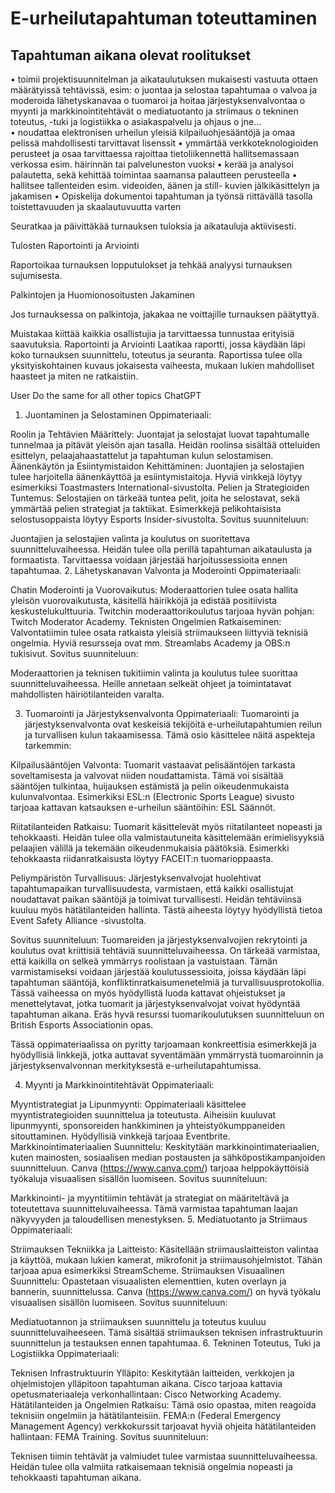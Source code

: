 # E-urheilutapahtuman toteuttaminen

## Tapahtuman aikana olevat roolitukset 




•	toimii projektisuunnitelman ja aikataulutuksen mukaisesti vastuuta ottaen määrätyissä tehtävissä, esim:
o	juontaa ja selostaa tapahtumaa 
o	valvoa ja moderoida lähetyskanavaa
o	tuomaroi ja hoitaa järjestyksenvalvontaa
o	myynti ja markkinointitehtävät
o	mediatuotanto ja striimaus
o	tekninen toteutus, -tuki ja logistiikka
o	asiakaspalvelu ja ohjaus
o	jne…  
•	noudattaa elektronisen urheilun yleisiä kilpailuohjesääntöjä ja omaa pelissä mahdollisesti tarvittavat lisenssit
•	ymmärtää verkkoteknologioiden perusteet ja osaa tarvittaessa rajoittaa tietoliikennettä hallitsemassaan verkossa esim. häirinnän tai palveluneston vuoksi
•	kerää ja analysoi palautetta, sekä kehittää toimintaa saamansa palautteen perusteella
•	hallitsee tallenteiden esim. videoiden, äänen ja still- kuvien jälkikäsittelyn ja jakamisen
•	Opiskelija dokumentoi tapahtuman ja työnsä riittävällä tasolla toistettavuuden ja skaalautuvuutta varten 




Seuratkaa ja päivittäkää turnauksen tuloksia ja aikatauluja aktiivisesti.

Tulosten Raportointi ja Arviointi

Raportoikaa turnauksen lopputulokset ja tehkää analyysi turnauksen sujumisesta.

Palkintojen ja Huomionosoitusten Jakaminen

Jos turnauksessa on palkintoja, jakakaa ne voittajille turnauksen päätyttyä.

Muistakaa kiittää kaikkia osallistujia ja tarvittaessa tunnustaa erityisiä saavutuksia.
Raportointi ja Arviointi
Laatikaa raportti, jossa käydään läpi koko turnauksen suunnittelu, toteutus ja seuranta. Raportissa tulee olla yksityiskohtainen kuvaus jokaisesta vaiheesta, mukaan lukien mahdolliset haasteet ja miten ne ratkaistiin.




User
Do the same for all other topics
ChatGPT
1. Juontaminen ja Selostaminen
Oppimateriaali:

Roolin ja Tehtävien Määrittely: Juontajat ja selostajat luovat tapahtumalle tunnelmaa ja pitävät yleisön ajan tasalla. Heidän roolinsa sisältää otteluiden esittelyn, pelaajahaastattelut ja tapahtuman kulun selostamisen.
Äänenkäytön ja Esiintymistaidon Kehittäminen: Juontajien ja selostajien tulee harjoitella äänenkäyttöä ja esiintymistaitoja. Hyviä vinkkejä löytyy esimerkiksi Toastmasters International-sivustolta.
Pelien ja Strategioiden Tuntemus: Selostajien on tärkeää tuntea pelit, joita he selostavat, sekä ymmärtää pelien strategiat ja taktiikat. Esimerkkejä pelikohtaisista selostusoppaista löytyy Esports Insider-sivustolta.
Sovitus suunniteluun:

Juontajien ja selostajien valinta ja koulutus on suoritettava suunnitteluvaiheessa. Heidän tulee olla perillä tapahtuman aikataulusta ja formaatista. Tarvittaessa voidaan järjestää harjoitussessioita ennen tapahtumaa.
2. Lähetyskanavan Valvonta ja Moderointi
Oppimateriaali:

Chatin Moderointi ja Vuorovaikutus: Moderaattorien tulee osata hallita yleisön vuorovaikutusta, käsitellä häirikköjä ja edistää positiivista keskustelukulttuuria. Twitchin moderaattorikoulutus tarjoaa hyvän pohjan: Twitch Moderator Academy.
Teknisten Ongelmien Ratkaiseminen: Valvontatiimin tulee osata ratkaista yleisiä striimaukseen liittyviä teknisiä ongelmia. Hyviä resursseja ovat mm. Streamlabs Academy ja OBS:n tukisivut.
Sovitus suunniteluun:

Moderaattorien ja teknisen tukitiimin valinta ja koulutus tulee suorittaa suunnitteluvaiheessa. Heille annetaan selkeät ohjeet ja toimintatavat mahdollisten häiriötilanteiden varalta.


3. Tuomarointi ja Järjestyksenvalvonta
Oppimateriaali:
Tuomarointi ja järjestyksenvalvonta ovat keskeisiä tekijöitä e-urheilutapahtumien reilun ja turvallisen kulun takaamisessa. Tämä osio käsittelee näitä aspekteja tarkemmin:

Kilpailusääntöjen Valvonta: Tuomarit vastaavat pelisääntöjen tarkasta soveltamisesta ja valvovat niiden noudattamista. Tämä voi sisältää sääntöjen tulkintaa, huijauksen estämistä ja pelin oikeudenmukaista kulunvalvontaa. Esimerkiksi ESL:n (Electronic Sports League) sivusto tarjoaa kattavan katsauksen e-urheilun sääntöihin: ESL Säännöt.

Riitatilanteiden Ratkaisu: Tuomarit käsittelevät myös riitatilanteet nopeasti ja tehokkaasti. Heidän tulee olla valmistautuneita käsittelemään erimielisyyksiä pelaajien välillä ja tekemään oikeudenmukaisia päätöksiä. Esimerkki tehokkaasta riidanratkaisusta löytyy FACEIT:n tuomarioppaasta.

Peliympäristön Turvallisuus: Järjestyksenvalvojat huolehtivat tapahtumapaikan turvallisuudesta, varmistaen, että kaikki osallistujat noudattavat paikan sääntöjä ja toimivat turvallisesti. Heidän tehtäviinsä kuuluu myös hätätilanteiden hallinta. Tästä aiheesta löytyy hyödyllistä tietoa Event Safety Alliance -sivustolta.

Sovitus suunniteluun:
Tuomareiden ja järjestyksenvalvojien rekrytointi ja koulutus ovat kriittisiä tehtäviä suunnitteluvaiheessa. On tärkeää varmistaa, että kaikilla on selkeä ymmärrys roolistaan ja vastuistaan. Tämän varmistamiseksi voidaan järjestää koulutussessioita, joissa käydään läpi tapahtuman sääntöjä, konfliktinratkaisumenetelmiä ja turvallisuusprotokollia. Tässä vaiheessa on myös hyödyllistä luoda kattavat ohjeistukset ja menettelytavat, jotka tuomarit ja järjestyksenvalvojat voivat hyödyntää tapahtuman aikana. Eräs hyvä resurssi tuomarikoulutuksen suunnitteluun on British Esports Associationin opas.

Tässä oppimateriaalissa on pyritty tarjoamaan konkreettisia esimerkkejä ja hyödyllisiä linkkejä, jotka auttavat syventämään ymmärrystä tuomaroinnin ja järjestyksenvalvonnan merkityksestä e-urheilutapahtumissa.




4. Myynti ja Markkinointitehtävät
Oppimateriaali:

Myyntistrategiat ja Lipunmyynti: Oppimateriaali käsittelee myyntistrategioiden suunnittelua ja toteutusta. Aiheisiin kuuluvat lipunmyynti, sponsoreiden hankkiminen ja yhteistyökumppaneiden sitouttaminen. Hyödyllisiä vinkkejä tarjoaa Eventbrite.
Markkinointimateriaalien Suunnittelu: Keskitytään markkinointimateriaalien, kuten mainosten, sosiaalisen median postausten ja sähköpostikampanjoiden suunnitteluun. Canva (https://www.canva.com/) tarjoaa helppokäyttöisiä työkaluja visuaalisen sisällön luomiseen.
Sovitus suunniteluun:

Markkinointi- ja myyntitiimin tehtävät ja strategiat on määriteltävä ja toteutettava suunnitteluvaiheessa. Tämä varmistaa tapahtuman laajan näkyvyyden ja taloudellisen menestyksen.
5. Mediatuotanto ja Striimaus
Oppimateriaali:

Striimauksen Tekniikka ja Laitteisto: Käsitellään striimauslaitteiston valintaa ja käyttöä, mukaan lukien kamerat, mikrofonit ja striimausohjelmistot. Tähän tarjoaa apua esimerkiksi StreamScheme.
Striimauksen Visuaalinen Suunnittelu: Opastetaan visuaalisten elementtien, kuten overlayn ja bannerin, suunnittelussa. Canva (https://www.canva.com/) on hyvä työkalu visuaalisen sisällön luomiseen.
Sovitus suunniteluun:

Mediatuotannon ja striimauksen suunnittelu ja toteutus kuuluu suunnitteluvaiheeseen. Tämä sisältää striimauksen teknisen infrastruktuurin suunnittelun ja testauksen ennen tapahtumaa.
6. Tekninen Toteutus, Tuki ja Logistiikka
Oppimateriaali:

Teknisen Infrastruktuurin Ylläpito: Keskitytään laitteiden, verkkojen ja ohjelmistojen ylläpitoon tapahtuman aikana. Cisco tarjoaa kattavia opetusmateriaaleja verkonhallintaan: Cisco Networking Academy.
Hätätilanteiden ja Ongelmien Ratkaisu: Tämä osio opastaa, miten reagoida teknisiin ongelmiin ja hätätilanteisiin. FEMA:n (Federal Emergency Management Agency) verkkokurssit tarjoavat hyviä ohjeita hätätilanteiden hallintaan: FEMA Training.
Sovitus suunniteluun:

Teknisen tiimin tehtävät ja valmiudet tulee varmistaa suunnitteluvaiheessa. Heidän tulee olla valmiita ratkaisemaan teknisiä ongelmia nopeasti ja tehokkaasti tapahtuman aikana.






